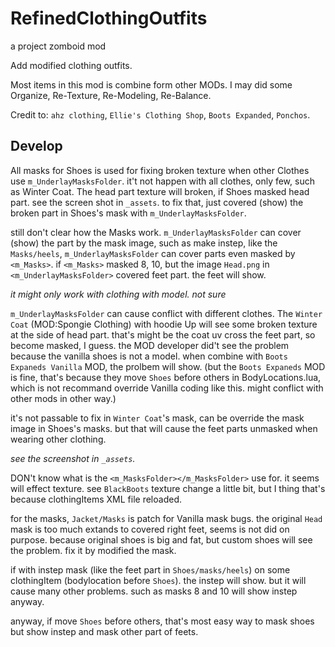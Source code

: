 # RefinedClothingOutfits
a project zomboid mod

Add modified clothing outfits.

Most items in this mod is combine form other MODs.
I may did some Organize, Re-Texture, Re-Modeling, Re-Balance.

Credit to: `ahz clothing`, `Ellie's Clothing Shop`, `Boots Expanded`, `Ponchos`.



## Develop

All masks for Shoes is used for fixing broken texture when other Clothes use `m_UnderlayMasksFolder`.
it't not happen with all clothes, only few, such as Winter Coat. 
The head part texture will broken, if Shoes masked head part. see the screen shot in `_assets`.
to fix that, just covered (show) the broken part in Shoes's mask with `m_UnderlayMasksFolder`.

still don't clear how the Masks work. 
`m_UnderlayMasksFolder` can cover (show) the part by the mask image,
such as make instep, like the `Masks/heels`,
`m_UnderlayMasksFolder` can cover parts even masked by `<m_Masks>`.
if `<m_Masks>` masked 8, 10, but the image `Head.png` in `<m_UnderlayMasksFolder>` covered feet part.
the feet will show. 

*it might only work with clothing with model. not sure*

`m_UnderlayMasksFolder` can cause conflict with different clothes.
The `Winter Coat` (MOD:Spongie Clothing) with hoodie Up will see some broken texture at the side of head part.
that's might be the coat uv cross the feet part, so become masked, I guess. 
the MOD developer did't see the problem because the vanilla shoes is not a model.
when combine with `Boots Expaneds Vanilla` MOD, the prolbem will show.
(but the `Boots Expaneds` MOD is fine, that's because they move `Shoes` before others in BodyLocations.lua, 
which is not recommand override Vanilla coding like this. might conflict with other mods in other way.)

it's not passable to fix in `Winter Coat`'s mask, can be override the mask image in Shoes's masks.
but that will cause the feet parts unmasked when wearing other clothing.

*see the screenshot in `_assets`.*


DON't know what is the `<m_MasksFolder></m_MasksFolder>` use for.
it seems will effect texture.
see `BlackBoots` texture change a little bit, but I thing that's because clothingItems XML file reloaded.


for the masks, `Jacket/Masks` is patch for Vanilla mask bugs.
the original `Head` mask is too much extands to covered right feet,
seems is not did on purpose. because original shoes is big and fat, 
but custom shoes will see the problem. fix it by modified the mask.

if with instep mask (like the feet part in `Shoes/masks/heels`) on some clothingItem (bodylocation before `Shoes`).
the instep will show. but it will cause many other problems. such as masks 8 and 10 will show instep anyway.

anyway, if move `Shoes` before others, 
that's most easy way to mask shoes but show instep and mask other part of feets.